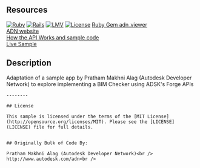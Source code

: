 
## Resources

[![Ruby](https://img.shields.io/badge/Ruby-v2.2.2-red.svg)](https://www.ruby-lang.org/en/)
[![Rails](https://img.shields.io/badge/Rails-v4.2.2-brightgreen.svg)](http://rubyonrails.org/)
[![LMV](https://img.shields.io/badge/View%20%26%20Data%20API-v1.2.15-green.svg)](http://developer-autodesk.github.io/)
[![License](http://img.shields.io/:license-mit-blue.svg)](http://opensource.org/licenses/MIT)
[Ruby Gem adn_viewer](https://rubygems.org/gems/adn_viewer) <br />
[ADN website](https://developer.autodesk.com/) <br />
[How the API Works and sample code](https://developer.autodesk.com/api/view-and-data-api/) <br />
[Live Sample](http://developer-autodesk.github.io/LmvQuickStart/) <br />


## Description

Adaptation of a sample app by Pratham Makhni Alag (Autodesk Developer Network) to explore implementing a BIM Checker using ADSK's Forge APIs

```
--------

## License

This sample is licensed under the terms of the [MIT License](http://opensource.org/licenses/MIT). Please see the [LICENSE](LICENSE) file for full details.


## Originally Bulk of Code By:

Pratham Makhni Alag (Autodesk Developer Network)<br />
http://www.autodesk.com/adn<br />

